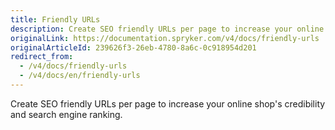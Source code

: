 ```yaml
---
title: Friendly URLs
description: Create SEO friendly URLs per page to increase your online shop's credibility and search engine ranking.
originalLink: https://documentation.spryker.com/v4/docs/friendly-urls
originalArticleId: 239626f3-26eb-4780-8a6c-0c918954d201
redirect_from:
  - /v4/docs/friendly-urls
  - /v4/docs/en/friendly-urls
---
```


Create SEO friendly URLs per page to increase your online shop's credibility and search engine ranking.
